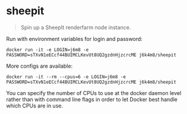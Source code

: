 # sheepit
> Spin up a SheepIt renderfarm node instance.

Run with environment variables for login and password:

```shell
docker run -it -e LOGIN=j6m8 -e PASSWORD=sTXvN1eECcf44BUIMCLKevUt8UQ2gzdnHjzcrcME j6k4m8/sheepit
```

More configs are available:

```shell
docker run -it --rm --cpus=6 -e LOGIN=j6m8 -e PASSWORD=sTXvN1eECcf44BUIMCLKevUt8UQ2gzdnHjzcrcME j6k4m8/sheepit
```

You can specify the number of CPUs to use at the docker daemon level rather than with command line flags in order to let Docker best handle which CPUs are in use.
